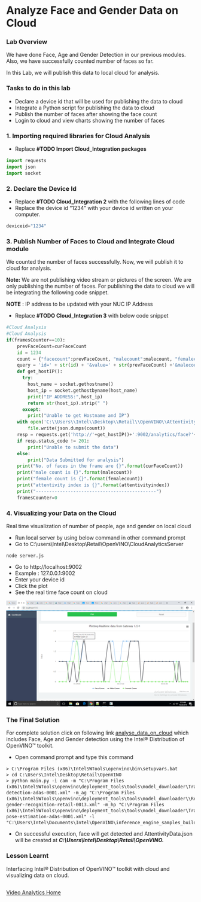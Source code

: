# Analyze Face and Gender Data on Cloud
### Lab Overview
We have done Face, Age and Gender Detection in our previous modules. Also, we have successfully counted number of faces so far.

In this Lab, we will publish this data to local cloud for analysis.

### Tasks to do in this lab

- Declare a device id that will be used for publishing the data to cloud
- Integrate a Python script for publishing the data to cloud
- Publish the number of faces after showing the face count
- Login to cloud and view charts showing the number of faces

### 1. Importing required libraries for Cloud Analysis

- Replace **#TODO Import Cloud_Integration packages**

```python
import requests
import json
import socket
```

### 2. Declare the Device Id

- Replace **#TODO Cloud_Integration 2** with the following lines of code
- Replace the device id “1234” with your device id written on your computer.

```python
deviceid="1234"
```

### 3. Publish Number of Faces to Cloud and Integrate Cloud module

We counted the number of faces successfully. Now, we will publish it to cloud for analysis.       

**Note:** We are not publishing video stream or pictures of the screen. We are only publishing the number of faces. For publishing the data to cloud we will be integrating the following code snippet.

**NOTE** : IP address to be updated with your NUC IP Address
- Replace **#TODO Cloud_Integration 3** with below code snippet

```python
#Cloud Analysis
#Cloud Analysis
if(framesCounter==10):
    prevFaceCount=curFaceCount
    id = 1234
    count = {"facecount":prevFaceCount, "malecount":malecount, "femalecount":femalecount, "attentivityindex":attentivityindex, "timestamp":time.strftime('%H:%M:%S')}
    query = 'id=' + str(id) + '&value=' + str(prevFaceCount) +'&malecount=' + str(malecount) +'&femalecount=' + str(femalecount);
    def get_hostIP():
      try:   
        host_name = socket.gethostname()
        host_ip = socket.gethostbyname(host_name)
        print("IP ADDRESS:",host_ip)
        return str(host_ip).strip(" ")
      except:
        print("Unable to get Hostname and IP")
    with open('C:\\Users\\Intel\\Desktop\\Retail\\OpenVINO\\AttentivityData.json', 'w') as file:
        file.write(json.dumps(count))
    resp = requests.get('http://'+get_hostIP()+':9002/analytics/face?'+ query);
    if resp.status_code != 201:
        print("Unable to submit the data")
    else:
        print("Data Submitted for analysis")
    print("No. of faces in the frame are {}".format(curFaceCount))
    print("male count is {}".format(malecount))
    print("female count is {}".format(femalecount))
    print("attentivity index is {}".format(attentivityindex))
    print("---------------------------------------------")
    framesCounter=0
```
### 4. Visualizing your Data on the Cloud
Real time visualization of number of people, age and gender on local cloud
- Run local server by using below command in other command prompt
- Go to C:\users\Intel\Desktop\Retail\OpenVINO\CloudAnalyticsServer

```
node server.js
 ```
- Go to http://localhost:9002
- Example : 127.0.0.1:9002
- Enter your device id
- Click the plot
- See the real time face count on cloud

![](images/cloudAnalysis.png)

###  The Final Solution

For complete solution click on following link [analyse_data_on_cloud](./solutions/cloudanalysis.md) which includes Face, Age and Gender detection using the Intel® Distribution of OpenVINO™ toolkit.


- Open command prompt and type this command

```
> C:\Program Files (x86)\IntelSWTools\openvino\bin\setupvars.bat
> cd C:\Users\Intel\Desktop\Retail\OpenVINO
> python main.py -i cam -m "C:\Program Files (x86)\IntelSWTools\openvino\deployment_tools\tools\model_downloader\Transportation\object_detection\face\pruned_mobilenet_reduced_ssd_shared_weights\dldt\face-detection-adas-0001.xml" -m_ag "C:\Program Files (x86)\IntelSWTools\openvino\deployment_tools\tools\model_downloader\\Retail\object_attributes\age_gender\dldt\age-gender-recognition-retail-0013.xml" -m_hp "C:\Program Files (x86)\IntelSWTools\openvino\deployment_tools\tools\model_downloader\Transportation\object_attributes\headpose\vanilla_cnn\dldt\head-pose-estimation-adas-0001.xml" -l "C:\Users\Intel\Documents\Intel\OpenVINO\inference_engine_samples_build_2017\intel64\Release\cpu_extension.dll" 
 ```
- On successful execution, face will get detected and AttentivityData.json will be created at ***C:\Users\Intel\Desktop\Retail\OpenVINO\.***
### Lesson Learnt
Interfacing Intel® Distribution of OpenVINO™ toolkit with cloud and visualizing data on cloud.


##  

[Video Analytics Home](./README.md)
